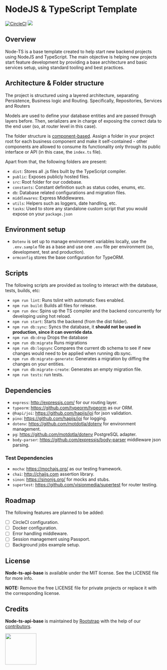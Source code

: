 NodeJS & TypeScript Template
=========================================
[![CircleCI](https://circleci.com/gh/rootstrap/node-ts-api-base.svg?style=svg&circle-token=12fbfe9a6a1fb90e474929a782106c2d9f66a332)](https://circleci.com/gh/rootstrap/node-ts-api-base)
<a href="https://codeclimate.com/repos/5d1610679537b8014d00bdc7/maintainability"><img src="https://api.codeclimate.com/v1/badges/205d43a0535bc6928adc/maintainability" /></a>
## Overview
Node-TS is a base template created to help start new backend projects using NodeJS and TypeScript.
The main objective is helping new projects start feature development by providing a base architecture and basic services setup, using standard tooling and best practices.

## Architecture & Folder structure
The project is structured using a layered architecture, separating Persistence, Business logic and Routing. Specifically, Repositories, Services and Routers

Models are used to define your database entities and are passed through layers before. Then, serializers are in charge of exposing the correct data to the end user (so, at router level in this case).

The folder structure is [component-based](https://github.com/i0natan/nodebestpractices/blob/master/sections/projectstructre/breakintcomponents.md).
Assign a folder in your project root for each business component and make it self-contained - other components are allowed to consume its functionality only through its public interface or API (in this case, the `index.ts` file).

Apart from that, the following folders are present:
- `dist`: Stores all .js files built by the TypeScript compiler.
- `public`: Exposes publicly hosted files.
- `src`: Root folder for our codebase.
- `constants`: Constant definition such as status codes, enums, etc.
- `db`: Database related configurations and migration files.
- `middlewares`: Express Middlewares.
- `utils`: Helpers such as loggers, date handling, etc.
- `tasks`: Used to store any standalone custom script that you would expose on your `package.json`

## Environment setup
- `Dotenv` is set up to manage environment variables locally, use the `.env.sample` file as a base and use one `.env` file per environment (so, development, test and production).
- `ormconfig` stores the base configuration for TypeORM.

## Scripts
The following scripts are provided as tooling to interact with the database, tests, builds, etc:

- `npm run lint`: Runs tslint with automatic fixes enabled.
- `npm run build`: Builds all files for release.
- `npm run dev`: Spins up the TS compiler and the backend concurrently for developing using hot reload.
- `npm run start`: Starts the backend (from the dist folder).
- `npm run db:sync`: Syncs the database, it **should not be used in production, since it can override data**.
- `npm run db:drop` Drops the database
- `npm run db:migrate` Runs migrations
- `npm run db:logsync` Compares the current db schema to see if new changes would need to be applied when running db:sync.
- `npm run db:migrate-generate`: Generates a migration by diffing the changes on your entities.
- `npm run db:migrate-create`: Generates an empty migration file.
- `npm run tests`: run tests.

## Dependencies
- `express`: http://expressjs.com/ for our routing layer.
- `typeorm`: https://github.com/typeorm/typeorm as our ORM.
- `@hapi/joi`: https://github.com/hapijs/joi for json validation.
- `pino`: https://github.com/hapijs/joi for logging.
- `dotenv`: https://github.com/motdotla/dotenv for environment management.
- `pg`: https://github.com/motdotla/dotenv PostgreSQL adapter.
- `body-parser`: https://github.com/expressjs/body-parser middleware json parsing.

### Test Dependencies
- `mocha`: https://mochajs.org/ as our testing framework.
- `chai`: http://chaijs.com assertion library.
- `sinon`: https://sinonjs.org/ for mocks and stubs.
- `supertest`: https://github.com/visionmedia/supertest for router testing.

## Roadmap
The following features are planned to be added:

- [ ] CircleCI configuration.
- [ ] Docker configuration.
- [ ] Error handling middleware.
- [ ] Session management using Passport.
- [ ] Background jobs example setup.

## License

**Node-ts-api-base** is available under the MIT license. See the LICENSE file for more info.

**NOTE:** Remove the free LICENSE file for private projects or replace it with the corresponding license.

## Credits

**Node-ts-api-base** is maintained by [Rootstrap](http://www.rootstrap.com) with the help of our [contributors](https://github.com/rootstrap/node-ts-api-base/contributors).

[<img src="https://s3-us-west-1.amazonaws.com/rootstrap.com/img/rs.png" width="100"/>](http://www.rootstrap.com)
